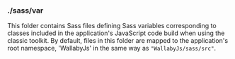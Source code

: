 ### ./sass/var

This folder contains Sass files defining Sass variables corresponding to classes
included in the application's JavaScript code build when using the classic toolkit.
By default, files in this folder are mapped to the application's root namespace,
'WallabyJs' in the same way as `"WallabyJs/sass/src"`.